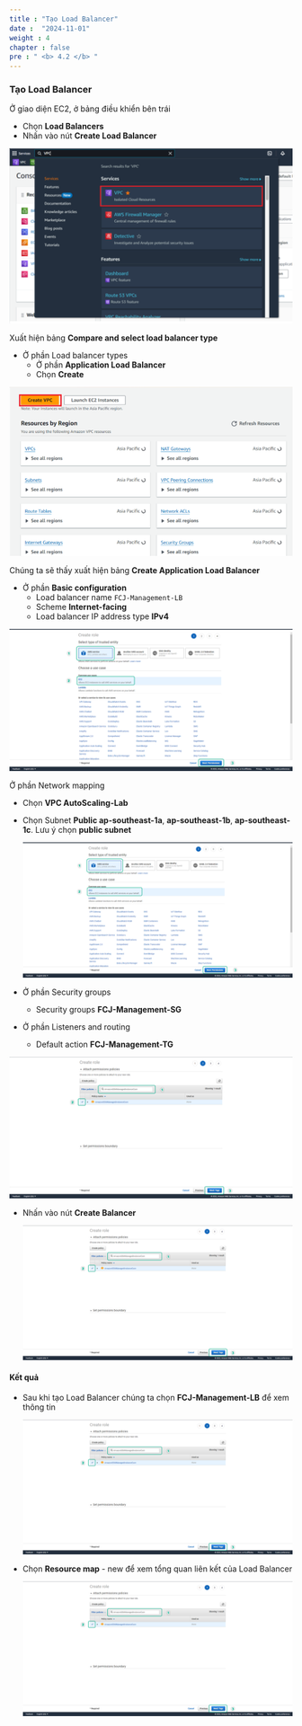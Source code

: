 ```yaml
---
title : "Tạo Load Balancer"
date :  "2024-11-01" 
weight : 4 
chapter : false
pre : " <b> 4.2 </b> "
---
```


### Tạo Load Balancer

Ở giao diện EC2, ở bảng điều khiển bên trái

- Chọn **Load Balancers**
- Nhấn vào nút **Create Load Balancer**

![lb](/images/2.prerequisite/01-vpc.png)

Xuất hiện bảng **Compare and select load balancer type**

- Ở phần Load balancer types
  - Ở phần **Application Load Balancer**
  - Chọn **Create**

![lb2](/images/2.prerequisite/02-CreateVPC.png)

Chúng ta sẽ thấy xuất hiện bảng **Create Application Load Balancer**

- Ở phần **Basic configuration**
  - Load balancer name `FCJ-Management-LB`
  - Scheme **Internet-facing**
  - Load balancer IP address type **IPv4**

![lb3](/images/2.prerequisite/040-iamrole.png)

Ở phần Network mapping
- Chọn **VPC AutoScaling-Lab**
- Chọn Subnet **Public ap-southeast-1a**, **ap-southeast-1b**, **ap-southeast-1c**. Lưu ý chọn **public subnet**
  
  ![network](/images/2.prerequisite/040-iamrole.png)

- Ở phần Security groups
  - Security groups **FCJ-Management-SG**
- Ở phần Listeners and routing
  - Default action **FCJ-Management-TG**

![security](/images/2.prerequisite/041-iamrole.png)

- Nhấn vào nút **Create Balancer**
  
  ![create](/images/2.prerequisite/041-iamrole.png)

#### Kết quả

- Sau khi tạo Load Balancer chúng ta chọn **FCJ-Management-LB** để xem thông tin


  ![viewlb](/images/2.prerequisite/041-iamrole.png)

- Chọn **Resource map** - new để xem tổng quan liên kết của Load Balancer

  ![viewlbdetail](/images/2.prerequisite/041-iamrole.png)